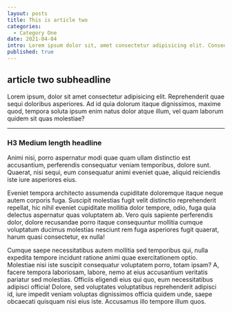 ```yaml
---
layout: posts
title: This is article two
categories:
  - Category One
date: 2021-04-04
intro: Lorem ipsum dolor sit, amet consectetur adipisicing elit. Consequatur, eveniet ducimus iste hic nisi, itaque cumque dolore similique, distinctio a sequi! Dolores eaque fugit quod rerum incidunt ducimus itaque nisi.
published: true
---
```


## article two subheadline

Lorem ipsum, dolor sit amet consectetur adipisicing elit. Reprehenderit quae sequi doloribus asperiores. Ad id quia dolorum itaque dignissimos, maxime quod, tempora soluta ipsum enim natus dolor atque illum, vel quam laborum quidem sit quas molestiae?

***

### H3 Medium length headline

Animi nisi, porro aspernatur modi quae quam ullam distinctio est accusantium, perferendis consequatur veniam temporibus, dolore sunt. Quaerat, nisi sequi, eum consequatur animi eveniet quae, aliquid reiciendis iste iure asperiores eius.

Eveniet tempora architecto assumenda cupiditate doloremque itaque neque autem corporis fuga. Suscipit molestias fugit velit distinctio reprehenderit repellat, hic nihil eveniet cupiditate mollitia dolor tempore, odio, fuga quia delectus aspernatur quas voluptatem ab. Vero quis sapiente perferendis dolor, dolore recusandae porro itaque consequuntur mollitia cumque voluptatum ducimus molestias nesciunt rem fuga asperiores fugit quaerat, harum quasi consectetur, ex nulla!

Cumque saepe necessitatibus autem mollitia sed temporibus qui, nulla expedita tempore incidunt ratione animi quae exercitationem optio. Molestiae nisi iste suscipit consequatur voluptatem porro, totam ipsam? A, facere tempora laboriosam, labore, nemo at eius accusantium veritatis pariatur sed molestias. Officiis eligendi eius qui quo, eum necessitatibus adipisci officia! Dolore, sed voluptates voluptatibus reprehenderit adipisci id, iure impedit veniam voluptas dignissimos officia quidem unde, saepe obcaecati quisquam nisi eius iste. Accusamus illo tempore illum quos.
